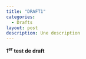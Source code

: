 ```yaml
---
title: "DRAFT1"
categories: 
  - Drafts
layout: post
description: Une description
---
```


**1<sup>er</sup> test de draft**

